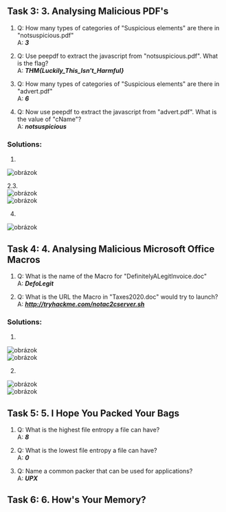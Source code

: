 ## Task 3: 3. Analysing Malicious PDF's 
1. Q: How many types of categories of "Suspicious elements" are there in "notsuspicious.pdf"   
   A: ***3***
     
2. Q: Use peepdf to extract the javascript from "notsuspicious.pdf". What is the flag?  
   A: ***THM{Luckily_This_Isn't_Harmful}***
     
3. Q: How many types of categories of "Suspicious elements" are there in "advert.pdf"  
   A: ***6***
    
4. Q: Now use peepdf to extract the javascript from "advert.pdf". What is the value of "cName"?  
   A: ***notsuspicious***
    
### Solutions:
1.  
![obrázok](https://user-images.githubusercontent.com/86005993/157310231-d9582875-fd43-4d2a-af8c-d27f2e33cda8.png)  
   
2.3.  
![obrázok](https://user-images.githubusercontent.com/86005993/157310407-52b2d6ce-fb11-473f-a4af-fec83923c3b8.png)  
![obrázok](https://user-images.githubusercontent.com/86005993/157310470-8c82e645-79d7-445e-b176-13cd2470ad09.png)
  
4. 
![obrázok](https://user-images.githubusercontent.com/86005993/157312755-74c43fd3-9dc6-44ba-bcac-74f2ef26aa07.png)  


## Task 4: 4. Analysing Malicious Microsoft Office Macros 
1. Q: What is the name of the Macro for "DefinitelyALegitInvoice.doc"  
   A: ***DefoLegit***
   
2. Q: What is the URL the Macro in "Taxes2020.doc" would try to launch?  
   A: ***http://tryhackme.com/notac2cserver.sh***
    
### Solutions:
1.
![obrázok](https://user-images.githubusercontent.com/86005993/157314668-704ccf4c-14bc-44be-a510-754614d63480.png)  
![obrázok](https://user-images.githubusercontent.com/86005993/157314578-acc3ba85-170b-436e-b4a6-25b6b65a8564.png)  

2.
![obrázok](https://user-images.githubusercontent.com/86005993/157314730-ab0a9398-911d-457d-9bb2-b4e57c101180.png)  
![obrázok](https://user-images.githubusercontent.com/86005993/157314822-02764f97-98c0-4dbc-8ee9-f2cf23405cf6.png)


## Task 5: 5. I Hope You Packed Your Bags 
1. Q: What is the highest file entropy a file can have?   
   A: ***8***
   
2. Q: What is the lowest file entropy a file can have?  
   A: ***0***
   
3. Q: Name a common packer that can be used for applications?  
   A: ***UPX***  
   
## Task 6: 6. How's Your Memory? 


   
